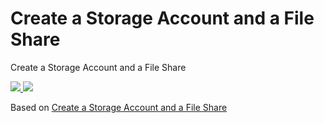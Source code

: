 # Create a Storage Account and a File Share

Create a Storage Account and a File Share

<a href="https://portal.azure.com/#create/Microsoft.Template/uri/https%3A%2F%2Fraw.githubusercontent.com%2Ftonyskidmore%2Fazure-arm-storage-file-share%2Fmaster%2Fazuredeploy.json" target="_blank">
    <img src="http://azuredeploy.net/deploybutton.png"/>
</a>
<a href="http://armviz.io/#/?load=https%3A%2F%2Fraw.githubusercontent.com%2Ftonyskidmore%2Fazure-arm-storage-file-share%2Fmaster%2Fazuredeploy.json" target="_blank">
    <img src="http://armviz.io/visualizebutton.png"/>
</a>

Based on [Create a Storage Account and a File Share](https://github.com/Azure/azure-quickstart-templates/tree/master/101-aci-storage-file-share)  

